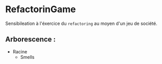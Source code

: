 # RefactorinGame

Sensibileation à l'éxercice du `refactoring` au moyen d'un jeu de société.

## Arborescence :
* Racine
  * Smells
